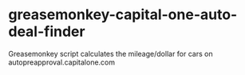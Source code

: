 # greasemonkey-capital-one-auto-deal-finder
Greasemonkey script calculates the mileage/dollar for cars on autopreapproval.capitalone.com
